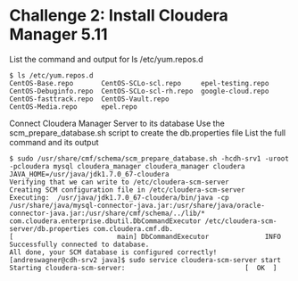 # Challenge 2: Install Cloudera Manager 5.11

List the command and output for ls /etc/yum.repos.d
```
$ ls /etc/yum.repos.d
CentOS-Base.repo       CentOS-SCLo-scl.repo     epel-testing.repo
CentOS-Debuginfo.repo  CentOS-SCLo-scl-rh.repo  google-cloud.repo
CentOS-fasttrack.repo  CentOS-Vault.repo
CentOS-Media.repo      epel.repo
```

Connect Cloudera Manager Server to its database
Use the scm_prepare_database.sh script to create the db.properties file
List the full command and its output

```
$ sudo /usr/share/cmf/schema/scm_prepare_database.sh -hcdh-srv1 -uroot -pcloudera mysql cloudera_manager cloudera_manager cloudera
JAVA_HOME=/usr/java/jdk1.7.0_67-cloudera
Verifying that we can write to /etc/cloudera-scm-server
Creating SCM configuration file in /etc/cloudera-scm-server
Executing:  /usr/java/jdk1.7.0_67-cloudera/bin/java -cp /usr/share/java/mysql-connector-java.jar:/usr/share/java/oracle-connector-java.jar:/usr/share/cmf/schema/../lib/* com.cloudera.enterprise.dbutil.DbCommandExecutor /etc/cloudera-scm-server/db.properties com.cloudera.cmf.db.
[                          main] DbCommandExecutor              INFO  Successfully connected to database.
All done, your SCM database is configured correctly!
[andreswagner@cdh-srv2 java]$ sudo service cloudera-scm-server start
Starting cloudera-scm-server:                              [  OK  ]
```
